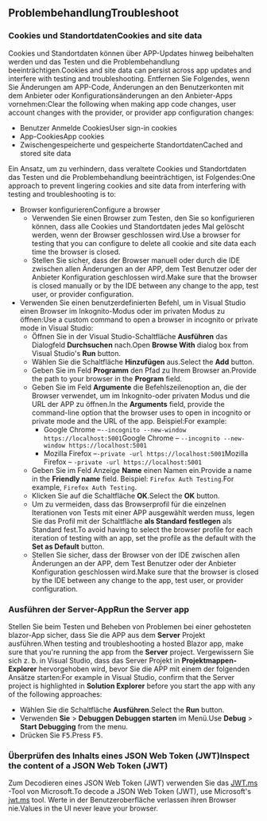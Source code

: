 ## <a name="troubleshoot"></a><span data-ttu-id="6f04b-101">Problembehandlung</span><span class="sxs-lookup"><span data-stu-id="6f04b-101">Troubleshoot</span></span>

### <a name="cookies-and-site-data"></a><span data-ttu-id="6f04b-102">Cookies und Standortdaten</span><span class="sxs-lookup"><span data-stu-id="6f04b-102">Cookies and site data</span></span>

<span data-ttu-id="6f04b-103">Cookies und Standortdaten können über APP-Updates hinweg beibehalten werden und das Testen und die Problembehandlung beeinträchtigen.</span><span class="sxs-lookup"><span data-stu-id="6f04b-103">Cookies and site data can persist across app updates and interfere with testing and troubleshooting.</span></span> <span data-ttu-id="6f04b-104">Entfernen Sie Folgendes, wenn Sie Änderungen am APP-Code, Änderungen an den Benutzerkonten mit dem Anbieter oder Konfigurationsänderungen an den Anbieter-Apps vornehmen:</span><span class="sxs-lookup"><span data-stu-id="6f04b-104">Clear the following when making app code changes, user account changes with the provider, or provider app configuration changes:</span></span>

* <span data-ttu-id="6f04b-105">Benutzer Anmelde Cookies</span><span class="sxs-lookup"><span data-stu-id="6f04b-105">User sign-in cookies</span></span>
* <span data-ttu-id="6f04b-106">App-Cookies</span><span class="sxs-lookup"><span data-stu-id="6f04b-106">App cookies</span></span>
* <span data-ttu-id="6f04b-107">Zwischengespeicherte und gespeicherte Standortdaten</span><span class="sxs-lookup"><span data-stu-id="6f04b-107">Cached and stored site data</span></span>

<span data-ttu-id="6f04b-108">Ein Ansatz, um zu verhindern, dass veraltete Cookies und Standortdaten das Testen und die Problembehandlung beeinträchtigen, ist Folgendes:</span><span class="sxs-lookup"><span data-stu-id="6f04b-108">One approach to prevent lingering cookies and site data from interfering with testing and troubleshooting is to:</span></span>

* <span data-ttu-id="6f04b-109">Browser konfigurieren</span><span class="sxs-lookup"><span data-stu-id="6f04b-109">Configure a browser</span></span>
  * <span data-ttu-id="6f04b-110">Verwenden Sie einen Browser zum Testen, den Sie so konfigurieren können, dass alle Cookies und Standortdaten jedes Mal gelöscht werden, wenn der Browser geschlossen wird.</span><span class="sxs-lookup"><span data-stu-id="6f04b-110">Use a browser for testing that you can configure to delete all cookie and site data each time the browser is closed.</span></span>
  * <span data-ttu-id="6f04b-111">Stellen Sie sicher, dass der Browser manuell oder durch die IDE zwischen allen Änderungen an der APP, dem Test Benutzer oder der Anbieter Konfiguration geschlossen wird.</span><span class="sxs-lookup"><span data-stu-id="6f04b-111">Make sure that the browser is closed manually or by the IDE between any change to the app, test user, or provider configuration.</span></span>
* <span data-ttu-id="6f04b-112">Verwenden Sie einen benutzerdefinierten Befehl, um in Visual Studio einen Browser im Inkognito-Modus oder im privaten Modus zu öffnen:</span><span class="sxs-lookup"><span data-stu-id="6f04b-112">Use a custom command to open a browser in incognito or private mode in Visual Studio:</span></span>
  * <span data-ttu-id="6f04b-113">Öffnen Sie in der Visual Studio-Schaltfläche **Ausführen** das Dialogfeld **Durchsuchen** nach.</span><span class="sxs-lookup"><span data-stu-id="6f04b-113">Open **Browse With** dialog box from Visual Studio's **Run** button.</span></span>
  * <span data-ttu-id="6f04b-114">Wählen Sie die Schaltfläche **Hinzufügen** aus.</span><span class="sxs-lookup"><span data-stu-id="6f04b-114">Select the **Add** button.</span></span>
  * <span data-ttu-id="6f04b-115">Geben Sie im Feld **Programm** den Pfad zu Ihrem Browser an.</span><span class="sxs-lookup"><span data-stu-id="6f04b-115">Provide the path to your browser in the **Program** field.</span></span>
  * <span data-ttu-id="6f04b-116">Geben Sie im Feld **Argumente** die Befehlszeilenoption an, die der Browser verwendet, um im Inkognito-oder privaten Modus und die URL der APP zu öffnen.</span><span class="sxs-lookup"><span data-stu-id="6f04b-116">In the **Arguments** field, provide the command-line option that the browser uses to open in incognito or private mode and the URL of the app.</span></span> <span data-ttu-id="6f04b-117">Beispiel:</span><span class="sxs-lookup"><span data-stu-id="6f04b-117">For example:</span></span>
    * <span data-ttu-id="6f04b-118">Google Chrome &ndash;`--incognito --new-window https://localhost:5001`</span><span class="sxs-lookup"><span data-stu-id="6f04b-118">Google Chrome &ndash; `--incognito --new-window https://localhost:5001`</span></span>
    * <span data-ttu-id="6f04b-119">Mozilla Firefox &ndash;`-private -url https://localhost:5001`</span><span class="sxs-lookup"><span data-stu-id="6f04b-119">Mozilla Firefox &ndash; `-private -url https://localhost:5001`</span></span>
  * <span data-ttu-id="6f04b-120">Geben Sie im Feld Anzeige **Name** einen Namen ein.</span><span class="sxs-lookup"><span data-stu-id="6f04b-120">Provide a name in the **Friendly name** field.</span></span> <span data-ttu-id="6f04b-121">Beispiel: `Firefox Auth Testing`.</span><span class="sxs-lookup"><span data-stu-id="6f04b-121">For example, `Firefox Auth Testing`.</span></span>
  * <span data-ttu-id="6f04b-122">Klicken Sie auf die Schaltfläche **OK**.</span><span class="sxs-lookup"><span data-stu-id="6f04b-122">Select the **OK** button.</span></span>
  * <span data-ttu-id="6f04b-123">Um zu vermeiden, dass das Browserprofil für die einzelnen Iterationen von Tests mit einer APP ausgewählt werden muss, legen Sie das Profil mit der Schaltfläche **als Standard festlegen** als Standard fest.</span><span class="sxs-lookup"><span data-stu-id="6f04b-123">To avoid having to select the browser profile for each iteration of testing with an app, set the profile as the default with the **Set as Default** button.</span></span>
  * <span data-ttu-id="6f04b-124">Stellen Sie sicher, dass der Browser von der IDE zwischen allen Änderungen an der APP, dem Test Benutzer oder der Anbieter Konfiguration geschlossen wird.</span><span class="sxs-lookup"><span data-stu-id="6f04b-124">Make sure that the browser is closed by the IDE between any change to the app, test user, or provider configuration.</span></span>

### <a name="run-the-server-app"></a><span data-ttu-id="6f04b-125">Ausführen der Server-App</span><span class="sxs-lookup"><span data-stu-id="6f04b-125">Run the Server app</span></span>

<span data-ttu-id="6f04b-126">Stellen Sie beim Testen und Beheben von Problemen bei einer gehosteten blazor-App sicher, dass Sie die APP aus dem **Server** Projekt ausführen.</span><span class="sxs-lookup"><span data-stu-id="6f04b-126">When testing and troubleshooting a hosted Blazor app, make sure that you're running the app from the **Server** project.</span></span> <span data-ttu-id="6f04b-127">Vergewissern Sie sich z. b. in Visual Studio, dass das Server Projekt in **Projektmappen-Explorer** hervorgehoben wird, bevor Sie die APP mit einem der folgenden Ansätze starten:</span><span class="sxs-lookup"><span data-stu-id="6f04b-127">For example in Visual Studio, confirm that the Server project is highlighted in **Solution Explorer** before you start the app with any of the following approaches:</span></span>

* <span data-ttu-id="6f04b-128">Wählen Sie die Schaltfläche **Ausführen**.</span><span class="sxs-lookup"><span data-stu-id="6f04b-128">Select the **Run** button.</span></span>
* <span data-ttu-id="6f04b-129">Verwenden **Sie**  >  **Debuggen Debuggen starten** im Menü.</span><span class="sxs-lookup"><span data-stu-id="6f04b-129">Use **Debug** > **Start Debugging** from the menu.</span></span>
* <span data-ttu-id="6f04b-130">Drücken Sie <kbd>F5</kbd>.</span><span class="sxs-lookup"><span data-stu-id="6f04b-130">Press <kbd>F5</kbd>.</span></span>

### <a name="inspect-the-content-of-a-json-web-token-jwt"></a><span data-ttu-id="6f04b-131">Überprüfen des Inhalts eines JSON Web Token (JWT)</span><span class="sxs-lookup"><span data-stu-id="6f04b-131">Inspect the content of a JSON Web Token (JWT)</span></span>

<span data-ttu-id="6f04b-132">Zum Decodieren eines JSON Web Token (JWT) verwenden Sie das [JWT.ms](https://jwt.ms/) -Tool von Microsoft.</span><span class="sxs-lookup"><span data-stu-id="6f04b-132">To decode a JSON Web Token (JWT), use Microsoft's [jwt.ms](https://jwt.ms/) tool.</span></span> <span data-ttu-id="6f04b-133">Werte in der Benutzeroberfläche verlassen ihren Browser nie.</span><span class="sxs-lookup"><span data-stu-id="6f04b-133">Values in the UI never leave your browser.</span></span>
